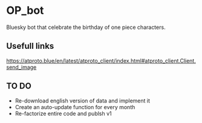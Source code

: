 # OP_bot

Bluesky bot that celebrate the birthday of one piece characters.


## Usefull links

https://atproto.blue/en/latest/atproto_client/index.html#atproto_client.Client.send_image


## TO DO

- Re-download english version of data and implement it
- Create an auto-update function for every month
- Re-factorize entire code and publsh v1

